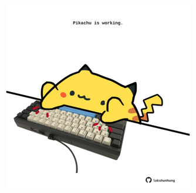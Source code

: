 <!-- built at 08/09/2023, 02:06:26 UTC -->
<p align="center">
  <img width="500" height="500" src="./ReadmeImage.svg">
</p>
